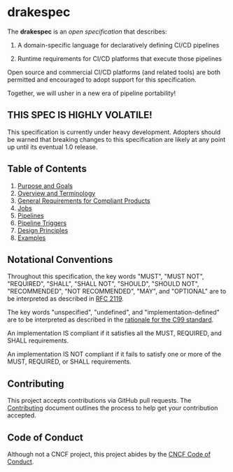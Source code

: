 # drakespec

The __drakespec__ is an _open specification_ that describes:

1. A domain-specific language for declaratively defining CI/CD pipelines

1. Runtime requirements for CI/CD platforms that execute those pipelines

Open source and commercial CI/CD platforms (and related tools) are both
permitted and encouraged to adopt support for this specification.

Together, we will usher in a new era of pipeline portability!

## THIS SPEC IS HIGHLY VOLATILE!

This specification is currently under heavy development. Adopters should be
warned that breaking changes to this specification are likely at any point up
until its eventual 1.0 release.

## Table of Contents

1. [Purpose and Goals](purpose-and-goals.md)
1. [Overview and Terminology](overview-and-terminology.md)
1. [General Requirements for Compliant Products](general-requirements.md)
1. [Jobs](jobs.md)
1. [Pipelines](pipelines.md)
1. [Pipeline Triggers](pipeline-triggers.md)
1. [Design Principles](design-principles.md)
1. [Examples](examples.md)

## Notational Conventions

Throughout this specification, the key words "MUST", "MUST NOT", "REQUIRED",
"SHALL", "SHALL NOT", "SHOULD", "SHOULD NOT", "RECOMMENDED", "NOT RECOMMENDED",
"MAY", and "OPTIONAL" are to be interpreted as described in [RFC 2119][rfc2119].

The key words "unspecified", "undefined", and "implementation-defined" are to be
interpreted as described in the [rationale for the C99
standard][c99-unspecified].

An implementation IS compliant if it satisfies all the MUST, REQUIRED, and SHALL
requirements.

An implementation IS NOT compliant if it fails to satisfy one or more of the
MUST, REQUIRED, or SHALL requirements.

[c99-unspecified]:
http://www.open-std.org/jtc1/sc22/wg14/www/C99RationaleV5.10.pdf#page=18
[rfc2119]: http://tools.ietf.org/html/rfc2119

## Contributing

This project accepts contributions via GitHub pull requests. The
[Contributing](CONTRIBUTING.md) document outlines the process to help get your
contribution accepted.

## Code of Conduct

Although not a CNCF project, this project abides by the
[CNCF Code of Conduct](https://github.com/cncf/foundation/blob/master/code-of-conduct.md).
